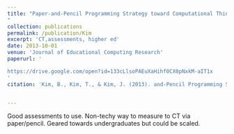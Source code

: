 ```yaml
---
title: "Paper-and-Pencil Programming Strategy toward Computational Thinking for Non-Majors: Design Your Solution
"
collection: publications
permalink: /publication/Kim
excerpt: 'CT,assessments, higher ed'
date: 2013-10-01
venue: 'Journal of Educational Computing Research'
paperurl: '

https://drive.google.com/open?id=133cLlsoPAEuXaHihf0CX0pNxkM-aIT1x
'
citation: 'Kim, B., Kim, T., & Kim, J. (2013). and-Pencil Programming Strategy toward Computational Thinking for Non-Majors: Design Your Solution. Journal of Educational Computing Research, 49(4), 437-459.'


---
```



Good assessments to use. Non-techy way to measure to CT via paper/pencil. Geared towards undergraduates but could be scaled. 

